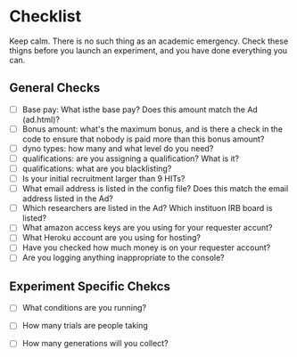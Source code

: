 # Checklist

Keep calm. There is no such thing as an academic emergency. Check these thigns before you launch an experiment, and you have done everything you can.

## General Checks

- [ ] Base pay: What isthe base pay? Does this amount match the Ad (ad.html)?
- [ ] Bonus amount: what's the maximum bonus, and is there a check in the code to ensure that nobody is paid more than this bonus amount?
- [ ] dyno types: how many and what level do you need?
- [ ] qualifications: are you assigning a qualification? What is it?
- [ ] qualifications: what are you blacklisting?
- [ ] Is your initial recruitment larger than 9 HITs?
- [ ] What email address is listed in the config file? Does this match the email address listed in the Ad?
- [ ] Which researchers are listed in the Ad? Which instituon IRB board is listed?
- [ ] What amazon access keys are you using for your requester accunt?
- [ ] What Heroku account are you using for hosting?
- [ ] Have you checked how much money is on your requester account?
- [ ] Are you logging anything inappropriate to the console?

## Experiment Specific Chekcs

- [ ] What conditions are you running?
- [ ] How many trials are people taking
- [ ] How many generations will you collect?

